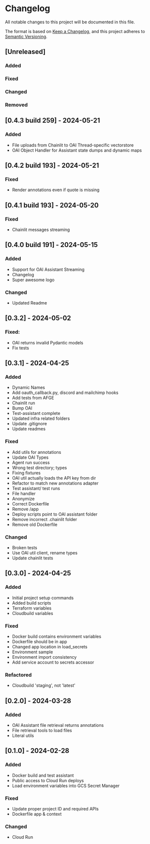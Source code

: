 # Changelog

All notable changes to this project will be documented in this file.

The format is based on [Keep a Changelog](https://keepachangelog.com/en/1.1.0/),
and this project adheres to [Semantic Versioning](https://semver.org/spec/v2.0.0.html).

## [Unreleased]

### Added
### Fixed
### Changed
### Removed

## [0.4.3 build 259] - 2024-05-21

### Added
- File uploads from Chainlit to OAI Thread-specific vectorstore
- OAI Object Handler for Assistant state dumps and dynamic maps


## [0.4.2 build 193] - 2024-05-21

### Fixed
- Render annotations even if quote is missing

## [0.4.1 build 193] - 2024-05-20

### Fixed
- Chainlit messages streaming

## [0.4.0 build 191] - 2024-05-15

### Added
- Support for OAI Assistant Streaming
- Changelog
- Super awesome logo

### Changed
- Updated Readme

## [0.3.2] - 2024-05-02

### Fixed: 
- OAI returns invalid Pydantic models
- Fix tests

## [0.3.1] - 2024-04-25

### Added

- Dynamic Names
- Add oauth_callback.py, discord and mailchimp hooks
- Add tests from AFGE
- Chainlit run
- Bump OAI
- Test-assistant complete
- Updated infra related folders
- Update .gitignore
- Update readmes

### Fixed

- Add utils for annotations
- Update OAI Types
- Agent run success
- Wrong test directory; types
- Fixing fixtures
- OAI util actually loads the API key from dir
- Refactor to match new annotations adapter
- Test assistant/ test runs
- File handler
- Anonymize
- Correct Dockerfile
- Remove /app
- Deploy scripts point to OAI assistant folder
- Remove incorrect .chainlit folder
- Remove old Dockerfile

### Changed

- Broken tests
- Use OAI util client, rename types
- Update chainlit tests


## [0.3.0] - 2024-04-25

### Added

- Initial project setup commands
- Added build scripts
- Terraform variables
- Cloudbuild variables

### Fixed

- Docker build contains environment variables
- Dockerfile should be in app
- Changed app location in load_secrets
- Environment sample
- Environment import consistency
- Add service account to secrets accessor

### Refactored

- Cloudbuild 'staging', not 'latest'


## [0.2.0] - 2024-03-28

### Added

- OAI Assistant file retrieval returns annotations
- File retrieval tools to load files
- Literal utils

## [0.1.0] - 2024-02-28

### Added

- Docker build and test assistant
- Public access to Cloud Run deploys
- Load environment variables into GCS Secret Manager

### Fixed

- Update proper project ID and required APIs
- Dockerfile app & context

### Changed

- Cloud Run


